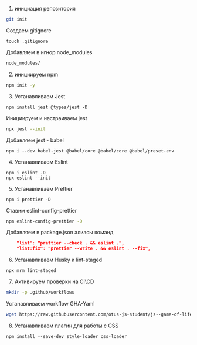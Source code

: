 1. инициация репозитория

```sh
git init
```

Создаем gitignore

```
touch .gitignore
```

Добавляем в игнор node_modules

```sh
node_modules/
```

2. инициируем npm

```sh
npm init -y
```

3. Устанавливаем Jest

```
npm install jest @types/jest -D
```

Инициируем и настраиваем jest

```sh
npx jest --init
```

Добавляем jest - babel

```
npm i --dev babel-jest @babel/core @babel/core @babel/preset-env
```

4. Устанавливаем Eslint

```
npm i eslint -D
npx eslint --init
```

5. Устанавливаем Prettier

```
npm i prettier -D
```

Ставим eslint-config-prettier

```sh
npm eslint-config-prettier -D
```

Добавляем в package.json алиасы команд

```json
    "lint": "prettier --check . && eslint .",
    "lint:fix": "prettier --write . && eslint . --fix",
```

6. Устанавливаем Husky и lint-staged

```
npx mrm lint-staged
```

7. Активируем проверки на CI\CD

```sh
mkdir -p .github/workflows
```

Устанавливаем workflow GHA-Yaml

```sh
wget https://raw.githubusercontent.com/otus-js-student/js--game-of-life/master/.github/workflows/sanity-check.yml -o .github/workflows/sanity-check.yml
```

8. Устанавливаем плагин для работы с CSS

```
npm install --save-dev style-loader css-loader
```

